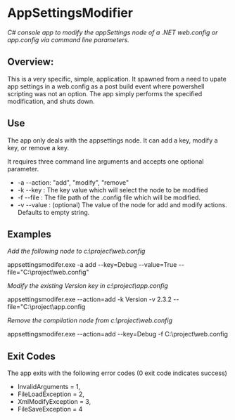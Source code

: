 # AppSettingsModifier
*C# console app to modify the appSettings node of a .NET web.config or app.config via command line parameters.*

## Overview:
This is a very specific, simple, application. It spawned from a need to upate app settings in a web.config as a post build event where
powershell scripting was not an option. The app simply performs the specified modification, and shuts down.

## Use
The app only deals with the appsettings node. It can add a key, modify a key, or remove a key. 

It requires three command line arguments and accepts one optional parameter.

* -a --action: "add", "modify", "remove"
* -k --key   : The key value which will select the node to be modified
* -f --file  : The file path of the .config file which will be modified.
* -v --value : (optional) The value of the node for add and modify actions. Defaults to empty string.

## Examples
*Add the following node to c:\project\web.config <add key="Debug" value="true" />*

appsettingsmodifer.exe -a add --key=Debug --value=True --file="C:\project\web.config"


  
*Modify the existing Version key in c:\project\app.config <add key="Version" value="2.3.2" />*

appsettingsmodifer.exe --action=add -k Version -v 2.3.2 --file="C:\project\app.config


  
*Remove the compilation node from c:\project\web.config*

appsettingsmodifer.exe --action=add --key=Debug -f C:\project\web.config


  
## Exit Codes
The app exits with the following error codes (0 exit code indicates success)

+ InvalidArguments = 1,
+ FileLoadException = 2,
+ XmlModifyException = 3,
+ FileSaveException = 4
